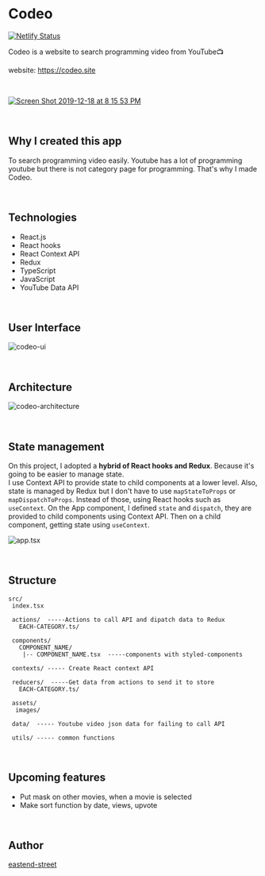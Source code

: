 <h1>Codeo</h1>  

[![Netlify Status](https://api.netlify.com/api/v1/badges/a988417b-7170-4f7b-9ece-0bb06a035b38/deploy-status)](https://app.netlify.com/sites/keen-noyce-db7b77/deploys)

Codeo is a website to search programming video from YouTube📺

website: https://codeo.site  

<br/>

<a href="https://codeo.site" target="_blank">![Screen Shot 2019-12-18 at 8 15 53 PM](https://user-images.githubusercontent.com/43656115/71144579-5bc9f680-21d3-11ea-9b65-98c6fb660d17.png)</a>


<br/>

## Why I created this app
To search programming video easily. Youtube has a lot of programming youtube but there is not category page for programming. That's why I made Codeo.

<br/>

## Technologies
- React.js
- React hooks
- React Context API
- Redux
- TypeScript
- JavaScript
- YouTube Data API

<br/>

## User Interface
![codeo-ui](https://user-images.githubusercontent.com/43656115/76177731-6791dd00-6172-11ea-928d-6ceb16a43e5f.png)


<br/>

## Architecture
![codeo-architecture](https://user-images.githubusercontent.com/43656115/76172534-54701480-6154-11ea-8dd3-09b45f41d475.png)

<br/>

## State management
On this project, I adopted a **hybrid of React hooks and Redux**. Because it's going to be easier to manage state.  
I use Context API to provide state to child components at a lower level. Also, state is managed by Redux but I don't have to use `mapStateToProps` or `mapDispatchToProps`. Instead of those, using React hooks such as `useContext`. On the App component, I defined `state` and `dispatch`, they are provided to child components using Context API. Then on a child component, getting state using `useContext`.

![app.tsx](https://user-images.githubusercontent.com/43656115/76173223-bfbce500-615a-11ea-9849-0c9774a3f8d5.png)

<br/>

## Structure
```
src/
 index.tsx
 
 actions/  -----Actions to call API and dipatch data to Redux 
   EACH-CATEGORY.ts/
 
 components/
   COMPONENT_NAME/
    |-- COMPONENT_NAME.tsx  -----components with styled-components
 
 contexts/ ----- Create React context API
 
 reducers/  -----Get data from actions to send it to store 
   EACH-CATEGORY.ts/
 
 assets/
  images/ 

 data/  ----- Youtube video json data for failing to call API
 
 utils/ ----- common functions
```
<br/>


## Upcoming features
- Put mask on other movies, when a movie is selected
- Make sort function by date, views, upvote

<br/>

## Author
[eastend-street](https://github.com/eastend-street)

